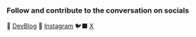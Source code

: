 ### Follow and contribute to the conversation on socials

📝 [DevBlog](https://offgridthegame.blogspot.com/)
📸 [Instagram](https://www.instagram.com/offgridthegame/)
🐦‍⬛ [X](https://x.com/OffGridTheGame)
